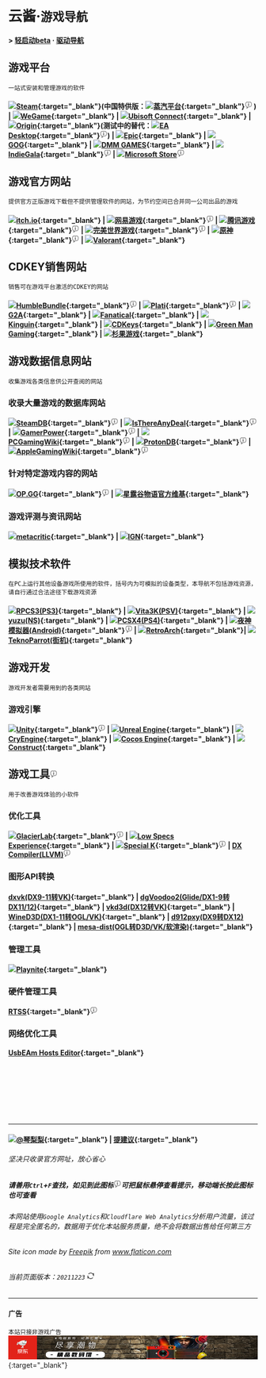 # 云酱·`游戏导航`
#### > [轻启动beta](SilentLaunch.md) · [驱动导航](Driver.md)

## 游戏平台
`一站式安装和管理游戏的软件`  
#### <img src="https://store.steampowered.com/favicon.ico" height="20">[Steam](https://store.steampowered.com/){:target="_blank"}(中国特供版：<img src="https://store.steamchina.com/favicon.ico" height="20">[蒸汽平台](https://store.steamchina.com/){:target="_blank"}<img src="res/info.svg" height="15" title="外区Steam账号也可以绑定蒸汽平台享受国区特价，跨区省钱两不误"> ) | <img src="https://www.wegame.com.cn/favicon.ico" height="20">[WeGame](https://www.wegame.com.cn/){:target="_blank"} | <img src="https://ubistatic-a.akamaihd.net/0123/PROD/static/images/favicon.svg" height="20">[Ubisoft Connect](https://ubisoftconnect.com/){:target="_blank"} | <img src="https://www.origin.com/favicon.ico" height="20">[Origin](https://www.origin.com/){:target="_blank"}(测试中的替代：<img src="https://media.contentapi.ea.com/content/dam/eacom/en-us/common/october-ea-ring.png" height="20">[EA Desktop](https://www.ea.com/ea-app-beta){:target="_blank"}<img src="res/info.svg" height="15" title="这玩意现在不大稳定，不推荐">) | <img src="https://marketplace-website-node-launcher-prod.ol.epicgames.com/ue/marketplace/static/logo-epic.svg" height="20">[Epic](https://www.epicgames.com/){:target="_blank"} | <img src="https://www.gog.com/favicon.ico" height="20">[GOG](https://www.gog.com/){:target="_blank"} | <img src="https://p.dmm.com/p/general/favicon.ico" height="20">[DMM GAMES](http://www.dmm.com/netgame/top/guide/playerguide_html/=/ch_navi=/){:target="_blank"} | <img src="https://www.indiegalacdn.com/website/commons/logo/logo-dark.png" height="20">[IndieGala](https://www.indiegala.com/){:target="_blank"}<img src="res/info.svg" height="15" title="虽然该网站也售卖CDKEY，但其提供了一个独立于其他平台的客户端软件"> | <img src="https://www.microsoft.com/favicon.ico?v2" height="20"><a href="ms-windows-store://">Microsoft Store</a><img src="res/info.svg" height="15" title="点不开？请使用Win10以上系统尝试，并确保没有移除系统商店组件">  


## 游戏官方网站
`提供官方正版游戏下载但不提供管理软件的网站，为节约空间已合并同一公司出品的游戏`  
#### <img src="https://itch.io/favicon.ico" height="20">[itch.io](https://itch.io/){:target="_blank"} | <img src="https://dingyue.ws.126.net/2020/0612/84eaeb19p00qbt1jk000vc0008g008gm.png" height="20">[网易游戏](https://game.163.com/){:target="_blank"}<img src="res/info.svg" height="15" title="页面右上角有游戏列表，巧用Ctrl+F快速查找"> | <img src="https://game.qq.com/favicon.ico" height="20">[腾讯游戏](https://game.qq.com/web201910/introduce.html){:target="_blank"}<img src="res/info.svg" height="15" title="大部分腾讯游戏独立下载都会捆绑WeGame，建议直接下载WeGame"> | <img src="https://games.wanmei.com/favicon.ico" height="20">[完美世界游戏](https://games.wanmei.com/){:target="_blank"}<img src="res/info.svg" height="15" title="点击顶栏游戏展开全部游戏列表，完美电竞平台也从这里下载，CSGO和DOTA2国服请去蒸汽平台下载"> | <img src="https://ys.mihoyo.com/main/favicon.ico" height="20">[原神](https://ys.mihoyo.com/main/){:target="_blank"}<img src="res/info.svg" height="15" title="使用Epic安装也是可以的"> | <img src="https://playvalorant.com/static/apple-touch-icon.bf342cdf.png" height="20">[Valorant](https://playvalorant.com/){:target="_blank"}  


## CDKEY销售网站
`销售可在游戏平台激活的CDKEY的网站`
#### <img src="https://humblebundle-a.akamaihd.net/static/hashed/46cf2ed85a0641bfdc052121786440c70da77d75.png" height="20">[HumbleBundle](https://www.humblebundle.com/){:target="_blank"}<img src="res/info.svg" height="15" title="该网站同时也独立提供正版游戏的下载"> | <img src="https://plati.ru/favicon.ico" height="20">[Plati](https://plati.ru/){:target="_blank"}<img src="res/info.svg" height="15" title="支持支付宝。该网站也提供游戏账号交易，请认真辨别是CDKEY还是账号！"> | <img src="https://www.g2a.com/static/assets/apple-touch-icon.png" height="20">[G2A](https://www.g2a.com/){:target="_blank"} | <img src="https://cdn.fanatical.com/production/icons/android-chrome-192x192.png" height="20">[Fanatical](https://www.fanatical.com/){:target="_blank"} | <img src="https://static.kinguin.net/madka/7.104.2/images/icons/icon_180x180.png" height="20">[Kinguin](https://www.kinguin.net/){:target="_blank"} | <img src="https://cdn.cdkeys.com/media/favicon/default/cdkeys_fav.jpg" height="20">[CDKeys](https://www.cdkeys.com/){:target="_blank"} | <img src="https://images.greenmangaming.com/static/favicon.ico" height="20">[Green Man Gaming](https://www.greenmangaming.com/){:target="_blank"} | <img src="https://static.sonkwo.com/favicon18.ico" height="20">[杉果游戏](https://www.sonkwo.com/){:target="_blank"}   


## 游戏数据信息网站
`收集游戏各类信息供公开查阅的网站`  
### 收录大量游戏的数据库网站
#### <img src="https://steamdb.info/favicon.ico" height="20">[SteamDB](https://steamdb.info/){:target="_blank"}<img src="res/info.svg" height="15" title="提供Steam平台的各类游戏数据"> | <img src="https://d2uym1p5obf9p8.cloudfront.net/images/favicon.png" height="20">[IsThereAnyDeal](https://isthereanydeal.com/){:target="_blank"}<img src="res/info.svg" height="15" title="游戏比价"> | <img src="https://www.gamerpower.com/favicon/apple-touch-icon.png" height="20">[GamerPower](https://www.gamerpower.com/){:target="_blank"}<img src="res/info.svg" height="15" title="提供游戏限免资讯"> | <img src="https://static.pcgamingwiki.com/favicons/pcgamingwiki.png" height="20">[PCGamingWiki](https://www.pcgamingwiki.com/wiki/Home){:target="_blank"}<img src="res/info.svg" height="15" title="提供游戏运行疑难解答，包括优化技巧"> | <img src="https://www.protondb.com/sites/protondb/images/favicon.ico" height="20">[ProtonDB](https://www.protondb.com/){:target="_blank"}<img src="res/info.svg" height="15" title="提供Proton游戏兼容性数据"> | <img src="https://static.pcgamingwiki.com/favicons/applegamingwiki.png" height="20">[AppleGamingWiki](https://www.applegamingwiki.com/wiki/Home){:target="_blank"}<img src="res/info.svg" height="15" title="提供Apple Silicon芯片的游戏兼容性数据">  

### 针对特定游戏内容的网站
#### <img src="https://www.op.gg/favicon.ico?5" height="20">[OP.GG](https://www.op.gg/){:target="_blank"}<img src="res/info.svg" height="15" title="提供LOL数据和资讯"> | <img src="https://zh.stardewvalleywiki.com/mediawiki/extensions/StardewValley/images/favicon.png" height="20">[星露谷物语官方维基](https://zh.stardewvalleywiki.com/){:target="_blank"}  

### 游戏评测与资讯网站
#### <img src="https://www.metacritic.com/MC_favicon.png" height="20">[metacritic](https://www.metacritic.com/game){:target="_blank"} | <img src="https://kraken.ignimgs.com/favicon.ico" height="20">[IGN](https://www.ign.com/){:target="_blank"}  


## 模拟技术软件
`在PC上运行其他设备游戏所使用的软件，括号内为可模拟的设备类型，本导航不包括游戏资源，请自行通过合法途径下载游戏资源`
#### <img src="https://rpcs3.net/img/meta/favicon/196.png" height="20">[RPCS3(PS3)](https://rpcs3.net/){:target="_blank"}   | <img src="https://vita3k.org/img/logo.svg" height="20">[Vita3K(PSV)](https://vita3k.org/){:target="_blank"} | <img src="https://yuzu-emu.org/favicon.ico" height="20">[yuzu(NS)](https://yuzu-emu.org/){:target="_blank"}   | <img src="https://github.com/ps4emurepo.png?s=20" height="20">[PCSX4(PS4)](https://pcsx4.com/){:target="_blank"} | <img src="https://res02.noxgroup.com/noxplayer/2021/09/static/img/images/92d64a31.png" height="20">[夜神模拟器(Android)](https://en.bignox.com/){:target="_blank"}<img src="res/info.svg" height="15" title="英文版没广告，别切回中文"> | <img src="https://www.retroarch.com/images/logo.png" height="20">[RetroArch](https://www.retroarch.com/){:target="_blank"}| <img src="https://teknogods.github.io/img/teknoparrot-logo.png" height="20">[TeknoParrot(街机)](https://teknogods.github.io/index.html){:target="_blank"}    


## 游戏开发
`游戏开发者需要用到的各类网站`
### 游戏引擎
#### <img src="https://store.unity.com/themes/store/build/images/ui/unity-logo-black.svg" height="20">[Unity](https://unity.com/){:target="_blank"}<img src="res/info.svg" height="15" title="请不要使用中国大陆IP访问以免下到广告特供版"> | <img src="https://docs.unrealengine.com/4.27/Include/Images/site_icon.png" height="20">[Unreal Engine](https://www.unrealengine.com/){:target="_blank"} | <img src="https://www.cryengine.com/favicon.ico" height="20">[CryEngine](https://www.cryengine.com/){:target="_blank"} | <img src="https://www.cocos.com/wp-content/themes/cocos_en/image/apple-touch-icon.png" height="20">[Cocos Engine](https://www.cocos.com/){:target="_blank"} | <img src="https://construct-static.com/images/v931/r/global/construct-3-logo_v43.png" height="20">[Construct](https://www.construct.net/){:target="_blank"}  


## 游戏工具<img src="res/info.svg" height="15" title="你还可以去PCGamingWiki寻找更多实用的工具">
`用于改善游戏体验的小软件`
### 优化工具
#### <img src="https://github.com/qinlili23333.png?s=80" height="20">[GlacierLab](https://glacier.qinlili.bid){:target="_blank"}<img src="res/info.svg" height="15" title="由琴梨梨建立的专注游戏优化的组织，坚持绝对开源"> | <img src="https://ragnotechpowered.com/assets/img/apple-touch-icon.png" height="20">[Low Specs Experience](https://ragnotechpowered.com/){:target="_blank"} | <img src="https://discourse.differentk.fyi/uploads/default/optimized/1X/7e6895cbab12ff2ad7b446f1af5267deea981861_2_32x32.png" height="20">[Special K](https://discourse.differentk.fyi/){:target="_blank"}<img src="res/info.svg" height="15" title="该工具需要注入游戏，无法用于在线游戏"> | [DX Compiler(LLVM)](https://github.com/microsoft/DirectXShaderCompiler)<img src="res/info.svg" height="15" title="32位版本请去琴梨梨Fork的仓库找，该工具使用有难度，已知和CEF与RTSS有兼容问题"> 

### 图形API转换
#### [dxvk(DX9-11转VK)](https://github.com/doitsujin/dxvk){:target="_blank"} | [dgVoodoo2(Glide/DX1-9转DX11/12)](http://dege.freeweb.hu/dgVoodoo2/){:target="_blank"} | [vkd3d(DX12转VK)](https://github.com/HansKristian-Work/vkd3d-proton){:target="_blank"} | [WineD3D(DX1-11转OGL/VK)](https://fdossena.com/?p=wined3d/index.frag){:target="_blank"} | [d912pxy(DX9转DX12)](https://github.com/megai2/d912pxy){:target="_blank"} | [mesa-dist(OGL转D3D/VK/软渲染)](https://github.com/pal1000/mesa-dist-win/){:target="_blank"}  

### 管理工具
#### <img src="https://playnite.link/favicon.ico" height="20">[Playnite](https://playnite.link/){:target="_blank"}  

### 硬件管理工具
#### [RTSS](https://www.guru3d.com/files-details/rtss-rivatuner-statistics-server-download.html){:target="_blank"}<img src="res/info.svg" height="15" title="N卡用户为什么不用驱动自带的Alt+R呢">  

### 网络优化工具
#### [UsbEAm Hosts Editor](https://www.dogfight360.com/blog/475/){:target="_blank"}  

<br>
<br>
<br>
<br>
<br>
<br>

***

#### <img src="https://qinlili.bid/favicon.ico" height="20">[@琴梨梨](https://qinlili.bid){:target="_blank"} | [提建议](https://github.com/GlacierLab/KumoNavigate/issues/new){:target="_blank"}

###### 坚决只收录官方网址，放心省心
##### 请善用`Ctrl`+`F`查找，如见到此图标<img src="res/info.svg" height="15" title="我是一个提示">可把鼠标悬停查看提示，移动端长按此图标也可查看
###### 本网站使用`Google Analytics`和`Cloudflare Web Analytics`分析用户流量，该过程是完全匿名的，数据用于优化本站服务质量，绝不会将数据出售给任何第三方  
###### Site icon made by <a href="https://www.freepik.com" title="Freepik">Freepik</a> from <a href="https://www.flaticon.com/" title="Flaticon">www.flaticon.com</a>
###### 当前页面版本：`20211223` [<img src="res/refresh.svg" height="15">](PurgeCache.html)

***

#### 广告
`本站只接非游戏广告`
[![京东广告](AD/JDAD.jpg)](https://union-click.jd.com/jdc?e=&p=JF8BAJgJK1olXDYDZBoCUBVIMzZNXhpXVhgcFgcZVBsIWDoXSQVJQzZxHwM8bi5LZw8KfQwRLRhVAAM7cw5nD2M4G1kdXA4HZF1cCUISBWcAHFslbQYBZBUzCXsUAm4PGFoRWQIAZF5aCksRB20JElMVVA8yU15UOAsTBmkIGVwJWQMGXFtbOHsnAF84K1olXjZdEAMAOEkWAmsBKw){:target="_blank"}



<span id="mdjs" style="display:none;height:0px;width:0px;" mdjs="js/home.js">
